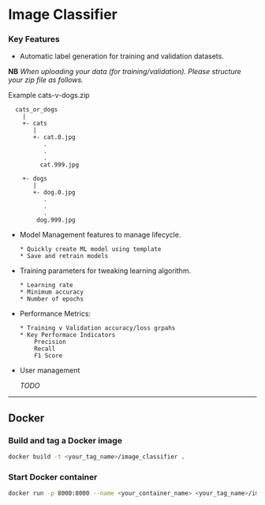 # Image Classifier

### Key Features

* Automatic label generation for training and validation datasets.
  

__NB__ _When uploading your data (for training/validation). Please structure your zip file as follows._

Example cats-v-dogs.zip

    
      cats_or_dogs
        |
        +- cats
           |
           +- cat.0.jpg
              .
              .
              .
             cat.999.jpg
             
        +- dogs
           |
           +- dog.0.jpg
              .
              .
              .
            dog.999.jpg

* Model Management features to manage lifecycle.

      * Quickly create ML model using template
      * Save and retrain models              


* Training parameters for tweaking learning algorithm. 

      * Learning rate
      * Minimum accuracy
      * Number of epochs


* Performance Metrics:

      * Training v Validation accuracy/loss grpahs
      * Key Performace Indicators
          Precision
          Recall
          F1 Score
  
* User management

  _TODO_

___

## Docker

### Build and tag a Docker image
```bash
docker build -t <your_tag_name>/image_classifier .
```

### Start Docker container
```bash
docker run -p 8000:8000 --name <your_container_name> <your_tag_name>/image_classifier
```
